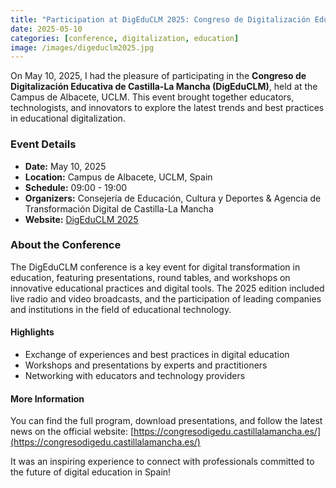 ```yaml
---
title: "Participation at DigEduCLM 2025: Congreso de Digitalización Educativa de Castilla-La Mancha"
date: 2025-05-10
categories: [conference, digitalization, education]
image: /images/digeduclm2025.jpg
---
```


On May 10, 2025, I had the pleasure of participating in the **Congreso de Digitalización Educativa de Castilla-La Mancha (DigEduCLM)**, held at the Campus de Albacete, UCLM. This event brought together educators, technologists, and innovators to explore the latest trends and best practices in educational digitalization.

### Event Details

- **Date:** May 10, 2025  
- **Location:** Campus de Albacete, UCLM, Spain  
- **Schedule:** 09:00 - 19:00  
- **Organizers:** Consejería de Educación, Cultura y Deportes & Agencia de Transformación Digital de Castilla-La Mancha  
- **Website:** [DigEduCLM 2025](https://congresodigedu.castillalamancha.es/)

### About the Conference

The DigEduCLM conference is a key event for digital transformation in education, featuring presentations, round tables, and workshops on innovative educational practices and digital tools. The 2025 edition included live radio and video broadcasts, and the participation of leading companies and institutions in the field of educational technology.

#### Highlights
- Exchange of experiences and best practices in digital education
- Workshops and presentations by experts and practitioners
- Networking with educators and technology providers

#### More Information
You can find the full program, download presentations, and follow the latest news on the official website: [https://congresodigedu.castillalamancha.es/](https://congresodigedu.castillalamancha.es/)

It was an inspiring experience to connect with professionals committed to the future of digital education in Spain! 